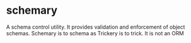 schemary
========

A schema control utility. It provides validation and enforcement of object schemas. Schemary is to schema as Trickery is to trick. It is not an ORM
